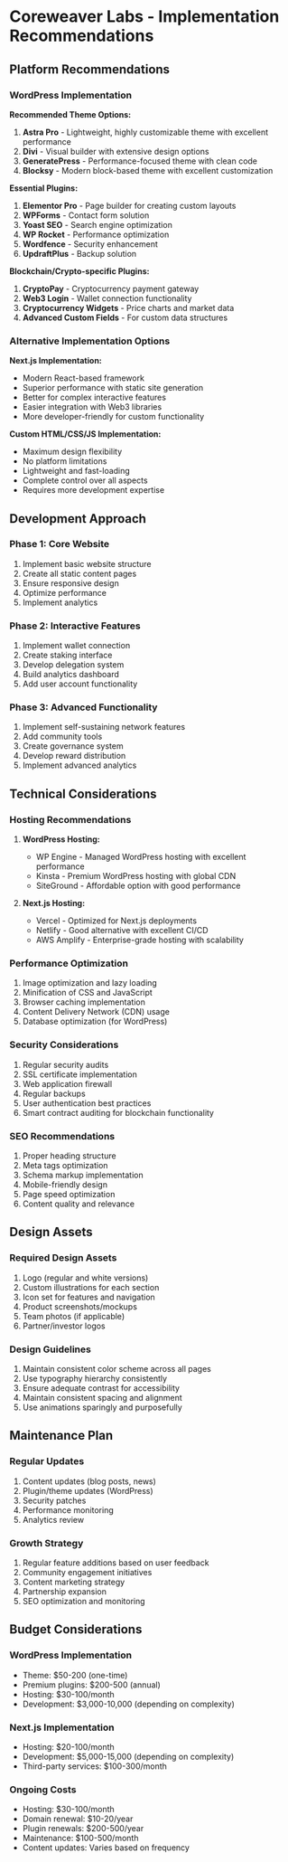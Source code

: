 # Coreweaver Labs - Implementation Recommendations

## Platform Recommendations

### WordPress Implementation

**Recommended Theme Options:**
1. **Astra Pro** - Lightweight, highly customizable theme with excellent performance
2. **Divi** - Visual builder with extensive design options
3. **GeneratePress** - Performance-focused theme with clean code
4. **Blocksy** - Modern block-based theme with excellent customization

**Essential Plugins:**
1. **Elementor Pro** - Page builder for creating custom layouts
2. **WPForms** - Contact form solution
3. **Yoast SEO** - Search engine optimization
4. **WP Rocket** - Performance optimization
5. **Wordfence** - Security enhancement
6. **UpdraftPlus** - Backup solution

**Blockchain/Crypto-specific Plugins:**
1. **CryptoPay** - Cryptocurrency payment gateway
2. **Web3 Login** - Wallet connection functionality
3. **Cryptocurrency Widgets** - Price charts and market data
4. **Advanced Custom Fields** - For custom data structures

### Alternative Implementation Options

**Next.js Implementation:**
- Modern React-based framework
- Superior performance with static site generation
- Better for complex interactive features
- Easier integration with Web3 libraries
- More developer-friendly for custom functionality

**Custom HTML/CSS/JS Implementation:**
- Maximum design flexibility
- No platform limitations
- Lightweight and fast-loading
- Complete control over all aspects
- Requires more development expertise

## Development Approach

### Phase 1: Core Website
1. Implement basic website structure
2. Create all static content pages
3. Ensure responsive design
4. Optimize performance
5. Implement analytics

### Phase 2: Interactive Features
1. Implement wallet connection
2. Create staking interface
3. Develop delegation system
4. Build analytics dashboard
5. Add user account functionality

### Phase 3: Advanced Functionality
1. Implement self-sustaining network features
2. Add community tools
3. Create governance system
4. Develop reward distribution
5. Implement advanced analytics

## Technical Considerations

### Hosting Recommendations
1. **WordPress Hosting:**
   - WP Engine - Managed WordPress hosting with excellent performance
   - Kinsta - Premium WordPress hosting with global CDN
   - SiteGround - Affordable option with good performance

2. **Next.js Hosting:**
   - Vercel - Optimized for Next.js deployments
   - Netlify - Good alternative with excellent CI/CD
   - AWS Amplify - Enterprise-grade hosting with scalability

### Performance Optimization
1. Image optimization and lazy loading
2. Minification of CSS and JavaScript
3. Browser caching implementation
4. Content Delivery Network (CDN) usage
5. Database optimization (for WordPress)

### Security Considerations
1. Regular security audits
2. SSL certificate implementation
3. Web application firewall
4. Regular backups
5. User authentication best practices
6. Smart contract auditing for blockchain functionality

### SEO Recommendations
1. Proper heading structure
2. Meta tags optimization
3. Schema markup implementation
4. Mobile-friendly design
5. Page speed optimization
6. Content quality and relevance

## Design Assets

### Required Design Assets
1. Logo (regular and white versions)
2. Custom illustrations for each section
3. Icon set for features and navigation
4. Product screenshots/mockups
5. Team photos (if applicable)
6. Partner/investor logos

### Design Guidelines
1. Maintain consistent color scheme across all pages
2. Use typography hierarchy consistently
3. Ensure adequate contrast for accessibility
4. Maintain consistent spacing and alignment
5. Use animations sparingly and purposefully

## Maintenance Plan

### Regular Updates
1. Content updates (blog posts, news)
2. Plugin/theme updates (WordPress)
3. Security patches
4. Performance monitoring
5. Analytics review

### Growth Strategy
1. Regular feature additions based on user feedback
2. Community engagement initiatives
3. Content marketing strategy
4. Partnership expansion
5. SEO optimization and monitoring

## Budget Considerations

### WordPress Implementation
- Theme: $50-200 (one-time)
- Premium plugins: $200-500 (annual)
- Hosting: $30-100/month
- Development: $3,000-10,000 (depending on complexity)

### Next.js Implementation
- Hosting: $20-100/month
- Development: $5,000-15,000 (depending on complexity)
- Third-party services: $100-300/month

### Ongoing Costs
- Hosting: $30-100/month
- Domain renewal: $10-20/year
- Plugin renewals: $200-500/year
- Maintenance: $100-500/month
- Content updates: Varies based on frequency
